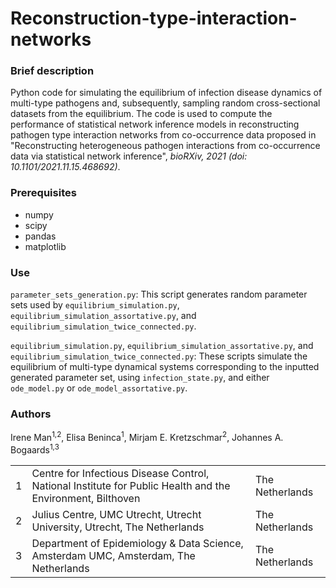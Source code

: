 # Reconstruction-type-interaction-networks

### Brief description
Python code for simulating the equilibrium of infection disease dynamics of multi-type pathogens and, subsequently, sampling random cross-sectional datasets from the equilibrium. The code is used to compute the performance of statistical network inference models in reconstructing pathogen type interaction networks from co-occurrence data proposed in "Reconstructing heterogeneous pathogen interactions from co-occurrence data via statistical network inference", *bioRXiv, 2021 (doi: 10.1101/2021.11.15.468692)*.

### Prerequisites
- numpy
- scipy
- pandas
- matplotlib

### Use
`parameter_sets_generation.py`: This script generates random parameter sets used by `equilibrium_simulation.py`, `equilibrium_simulation_assortative.py`, and `equilibrium_simulation_twice_connected.py`. 

`equilibrium_simulation.py`, `equilibrium_simulation_assortative.py`, and `equilibrium_simulation_twice_connected.py`: These scripts simulate the equilibrium of multi-type dynamical systems corresponding to the inputted generated parameter set, using `infection_state.py`, and either `ode_model.py` or `ode_model_assortative.py`. 

### Authors
Irene Man<sup>1,2</sup>, Elisa Beninca<sup>1</sup>, Mirjam E. Kretzschmar<sup>2</sup>, Johannes A. Bogaards<sup>1,3</sup>
<table>
  <tr>
    <td>1</th>
    <td>Centre for Infectious Disease Control, National Institute for Public Health and the Environment, Bilthoven</th>
    <td>The Netherlands</td>
  </tr>
  <tr>
    <td>2</td>
    <td>Julius Centre, UMC Utrecht, Utrecht University, Utrecht, The Netherlands</td>
    <td>The Netherlands</td>
  </tr>
  <tr>
    <td>3</th>
    <td>Department of Epidemiology & Data Science, Amsterdam UMC, Amsterdam, The Netherlands</th>
    <td>The Netherlands</td>
  </tr>
</table>
